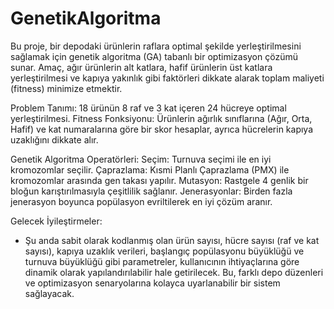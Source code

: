 # GenetikAlgoritma
Bu proje, bir depodaki ürünlerin raflara optimal şekilde yerleştirilmesini sağlamak için genetik algoritma (GA) tabanlı bir optimizasyon çözümü sunar.
Amaç, ağır ürünlerin alt katlara, hafif ürünlerin üst katlara yerleştirilmesi ve kapıya yakınlık gibi faktörleri dikkate alarak toplam maliyeti (fitness) minimize etmektir.

Problem Tanımı: 18 ürünün 8 raf ve 3 kat içeren 24 hücreye optimal yerleştirilmesi.
Fitness Fonksiyonu: Ürünlerin ağırlık sınıflarına (Ağır, Orta, Hafif) ve kat numaralarına göre bir skor hesaplar, ayrıca hücrelerin kapıya uzaklığını dikkate alır.

Genetik Algoritma Operatörleri:
Seçim: Turnuva seçimi ile en iyi kromozomlar seçilir.
Çaprazlama: Kısmi Planlı Çaprazlama (PMX) ile kromozomlar arasında gen takası yapılır.
Mutasyon: Rastgele 4 genlik bir bloğun karıştırılmasıyla çeşitlilik sağlanır.
Jenerasyonlar: Birden fazla jenerasyon boyunca popülasyon evriltilerek en iyi çözüm aranır.

Gelecek İyileştirmeler:
- Şu anda sabit olarak kodlanmış olan ürün sayısı, hücre sayısı (raf ve kat sayısı), kapıya uzaklık verileri, başlangıç popülasyonu büyüklüğü ve turnuva büyüklüğü gibi parametreler, kullanıcının ihtiyaçlarına göre dinamik olarak yapılandırılabilir hale getirilecek. Bu, farklı depo düzenleri ve optimizasyon senaryolarına kolayca uyarlanabilir bir sistem sağlayacak.

